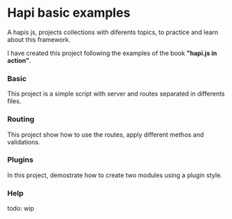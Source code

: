 # Hapi basic examples
A hapis js, projects collections with diferents topics, to practice and learn about this framework.

I have created this project following the examples of the book **"hapi.js in action"**.

### Basic
This project is a simple script with server and routes separated in differents files.

### Routing
This project show how to use the routes, apply different methos and validations.

### Plugins
In this project, demostrate how to create two modules using a plugin style.

### Help
todo: wip

